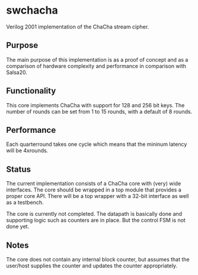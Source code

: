 swchacha
========

Verilog 2001 implementation of the ChaCha stream cipher.

## Purpose ###
The main purpose of this implementation is as a proof of concept and as
a comparison of hardware complexity and performance in comparison with
Salsa20.

## Functionality ##
This core implements ChaCha with support for 128 and 256 bit keys. The
number of rounds can be set from 1 to 15 rounds, with a default of 8
rounds.


## Performance ##
Each quarterround takes one cycle which means that the mininum latency
will be 4xrounds.


## Status ##
The current implementation consists of a ChaCha core with (very) wide
interfaces. The core should be wrapped in a top module that provides a
proper core API. There will be a top wrapper with a 32-bit interface as
well as a testbench.

The core is currently not completed. The datapath is basically done and
supporting logic such as counters are in place. But the control FSM is
not done yet.


## Notes ##
The core does not contain any internal block counter, but assumes that
the user/host supplies the counter and updates the counter
appropriately.

